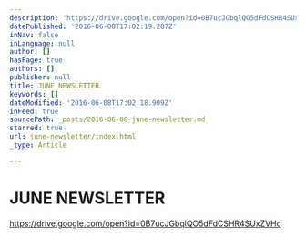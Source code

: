 ```yaml
---
description: 'https://drive.google.com/open?id=0B7ucJGbqlQO5dFdCSHR4SUxZVHc'
datePublished: '2016-06-08T17:02:19.287Z'
inNav: false
inLanguage: null
author: []
hasPage: true
authors: []
publisher: null
title: JUNE NEWSLETTER
keywords: []
dateModified: '2016-06-08T17:02:18.909Z'
inFeed: true
sourcePath: _posts/2016-06-08-june-newsletter.md
starred: true
url: june-newsletter/index.html
_type: Article

---
```

# JUNE NEWSLETTER

https://drive.google.com/open?id=0B7ucJGbqlQO5dFdCSHR4SUxZVHc